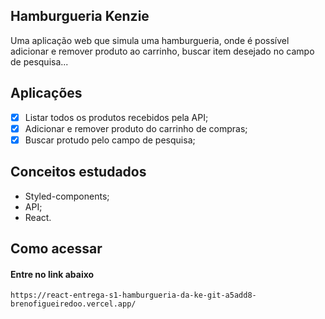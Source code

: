 ## Hamburgueria Kenzie

Uma aplicação web que simula uma hamburgueria, onde é possível adicionar e remover produto ao carrinho, buscar item desejado no campo de pesquisa...

## Aplicações
- [X] Listar todos os produtos recebidos pela API;
- [X] Adicionar e remover produto do carrinho de compras;
- [X] Buscar protudo pelo campo de pesquisa;

## Conceitos estudados

- Styled-components;
- API;
- React.

## Como acessar

#### Entre no link abaixo

```
https://react-entrega-s1-hamburgueria-da-ke-git-a5add8-brenofigueiredoo.vercel.app/
```
